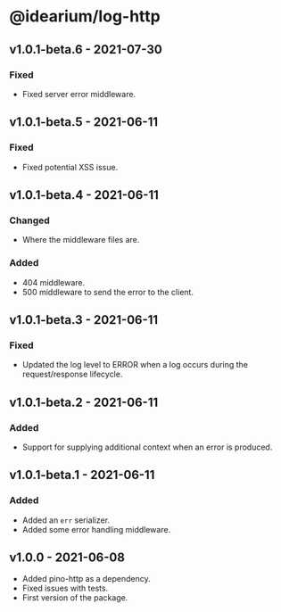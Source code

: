 # @idearium/log-http

## v1.0.1-beta.6 - 2021-07-30

### Fixed

-   Fixed server error middleware.

## v1.0.1-beta.5 - 2021-06-11

### Fixed

-   Fixed potential XSS issue.

## v1.0.1-beta.4 - 2021-06-11

### Changed

-   Where the middleware files are.

### Added

-   404 middleware.
-   500 middleware to send the error to the client.

## v1.0.1-beta.3 - 2021-06-11

### Fixed

-   Updated the log level to ERROR when a log occurs during the request/response lifecycle.

## v1.0.1-beta.2 - 2021-06-11

### Added

-   Support for supplying additional context when an error is produced.

## v1.0.1-beta.1 - 2021-06-11

### Added

-   Added an `err` serializer.
-   Added some error handling middleware.

## v1.0.0 - 2021-06-08

-   Added pino-http as a dependency.
-   Fixed issues with tests.
-   First version of the package.
